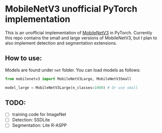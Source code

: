 # MobileNetV3 unofficial PyTorch implementation
This is an unofficial implementation of [MobileNetV3](https://arxiv.org/pdf/1905.02244.pdf) in PyTorch. Currently this repo contains the small and large versions of MobileNetV3, but I plan to also implement detection and segmentation extensions.

## How to use:
Models are found under `net` folder. You can load models as follows:
```python
from mobilenetv3 import MobileNetV3Large, MobileNetV3Small

model_large = MobileNetV3Large(n_classes=1000) # Or use small
```

## TODO:
- [ ] training code for ImageNet
- [ ] Detection: SSDLite
- [ ] Segmentation:  Lite R-ASPP
